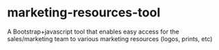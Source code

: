# marketing-resources-tool
A Bootstrap+javascript tool that enables easy access for the sales/marketing team to various marketing resources (logos, prints, etc)
